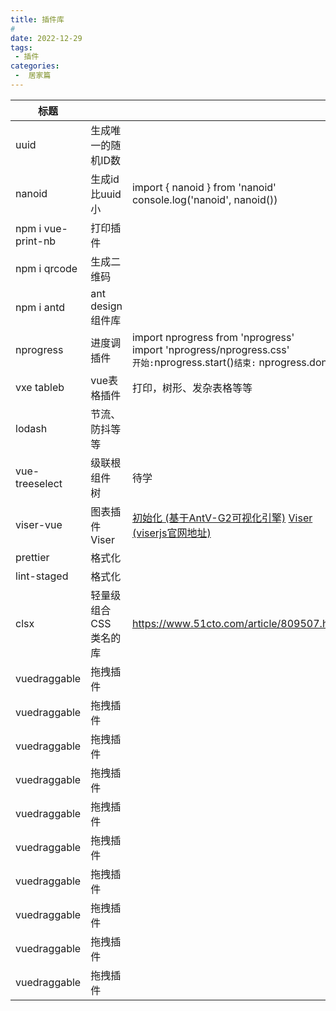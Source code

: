 ```yaml
---
title: 插件库
# 
date: 2022-12-29
tags:
 - 插件
categories:
 -  居家篇
---
```

| 标题   |                    |                                                              |
| ------ | ------------------ | ------------------------------------------------------------ |
| uuid   | 生成唯一的随机ID数 |                                                              |
| nanoid | 生成id   比uuid小  | import { nanoid } from 'nanoid'<br />console.log('nanoid', nanoid()) |
| npm i vue-print-nb | 打印插件   ||
| npm i qrcode       | 生成二维码 ||
| npm i antd | ant design 组件库 |  |
| nprogress          | 进度调插件         | import nprogress from 'nprogress'<br />import 'nprogress/nprogress.css'<br />`开始:`nprogress.start()`结束:` nprogress.done() |
| vxe tableb | vue表格插件 | 打印，树形、发杂表格等等 |
| lodash | 节流、防抖等等 |                                                              |
| vue-treeselect | 级联根组件 树 | 待学 |
| viser-vue | 图表插件Viser | [初始化 (基于AntV-G2可视化引擎)](https://blog.csdn.net/m0_37903882/article/details/106105047)  [Viser (viserjs官网地址)](https://viserjs.github.io/demo.html#/viser/pie/basic-pie) |
| prettier | 格式化 |  |
| lint-staged | 格式化 |  |
| clsx | 轻量级组合 CSS 类名的库 | https://www.51cto.com/article/809507.html |
| vuedraggable | 拖拽插件 |  |
| vuedraggable | 拖拽插件 |  |
| vuedraggable | 拖拽插件 |  |
| vuedraggable | 拖拽插件 |  |
| vuedraggable | 拖拽插件 |  |
| vuedraggable | 拖拽插件 |  |
| vuedraggable | 拖拽插件 |  |
| vuedraggable | 拖拽插件 |  |
| vuedraggable | 拖拽插件 |  |
| vuedraggable | 拖拽插件 |  |









